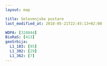 ```yaml
---
layout: map

title: Selevenjske pustare
last_modified_at: 2018-05-21T22:45:13+02:00

WDPA: [328844]
BioRaS: [413]
geoSrbija:
  L1_183: [95]
  L1_302: [29]
  L1_362: [7]
---
```

